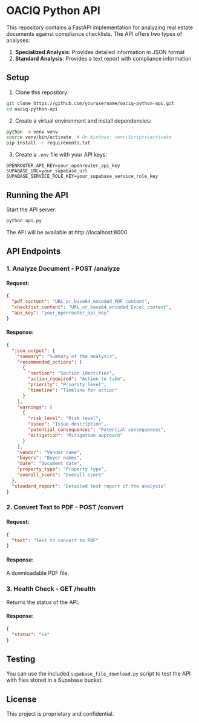 # OACIQ Python API

This repository contains a FastAPI implementation for analyzing real estate documents against compliance checklists. The API offers two types of analyses:

1. **Specialized Analysis**: Provides detailed information in JSON format
2. **Standard Analysis**: Provides a text report with compliance information

## Setup

1. Clone this repository:
```bash
git clone https://github.com/yourusername/oaciq-python-api.git
cd oaciq-python-api
```

2. Create a virtual environment and install dependencies:
```bash
python -m venv venv
source venv/bin/activate  # On Windows: venv\Scripts\activate
pip install -r requirements.txt
```

3. Create a `.env` file with your API keys:
```
OPENROUTER_API_KEY=your_openrouter_api_key
SUPABASE_URL=your_supabase_url
SUPABASE_SERVICE_ROLE_KEY=your_supabase_service_role_key
```

## Running the API

Start the API server:
```bash
python api.py
```

The API will be available at http://localhost:8000

## API Endpoints

### 1. Analyze Document - POST /analyze

#### Request:
```json
{
  "pdf_content": "URL_or_base64_encoded_PDF_content",
  "checklist_content": "URL_or_base64_encoded_Excel_content",
  "api_key": "your_openrouter_api_key"
}
```

#### Response:
```json
{
  "json_output": {
    "summary": "Summary of the analysis",
    "recommended_actions": [
      {
        "section": "Section identifier",
        "action_required": "Action to take",
        "priority": "Priority level",
        "timeline": "Timeline for action"
      }
    ],
    "warnings": [
      {
        "risk_level": "Risk level",
        "issue": "Issue description",
        "potential_consequences": "Potential consequences",
        "mitigation": "Mitigation approach"
      }
    ],
    "vendor": "Vendor name",
    "buyers": "Buyer names",
    "date": "Document date",
    "property_type": "Property type",
    "overall_score": "Overall score"
  },
  "standard_report": "Detailed text report of the analysis"
}
```

### 2. Convert Text to PDF - POST /convert

#### Request:
```json
{
  "text": "Text to convert to PDF"
}
```

#### Response:
A downloadable PDF file.

### 3. Health Check - GET /health

Returns the status of the API.

#### Response:
```json
{
  "status": "ok"
}
```

## Testing

You can use the included `supabase_file_download.py` script to test the API with files stored in a Supabase bucket.

## License

This project is proprietary and confidential. 